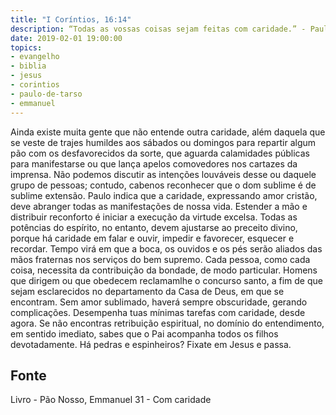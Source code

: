 ```yaml
---
title: "I Coríntios, 16:14"
description: “Todas as vossas coisas sejam feitas com caridade.” - Paulo 
date: 2019-02-01 19:00:00
topics: 
- evangelho
- biblia
- jesus
- corintios
- paulo-de-tarso
- emmanuel
---
```


Ainda existe muita gente que não entende outra caridade, além daquela que
se veste de trajes humildes aos sábados ou domingos para repartir algum pão com os
desfavorecidos da sorte, que aguarda calamidades públicas para manifestar­se ou
que lança apelos comovedores nos cartazes da imprensa.
Não podemos discutir as intenções louváveis desse ou daquele grupo de
pessoas; contudo, cabe­nos reconhecer que o dom sublime é de sublime extensão.
Paulo indica que a caridade, expressando amor cristão, deve abranger todas
as manifestações de nossa vida.
Estender a mão e distribuir reconforto é iniciar a execução da virtude
excelsa. Todas as potências do espírito, no entanto, devem ajustar­se ao preceito
divino, porque há caridade em falar e ouvir, impedir e favorecer, esquecer e
recordar. Tempo virá em que a boca, os ouvidos e os pés serão aliados das mãos
fraternas nos serviços do bem supremo.
Cada pessoa, como cada coisa, necessita da contribuição da bondade, de
modo particular.
Homens que dirigem ou que obedecem reclamam­lhe o concurso santo, a
fim de que sejam esclarecidos no departamento da Casa de Deus, em que se
encontram. Sem amor sublimado, haverá sempre obscuridade, gerando
complicações.
Desempenha tuas mínimas tarefas com caridade, desde agora.
Se não encontras retribuição espiritual, no domínio do entendimento, em
sentido imediato, sabes que o Pai acompanha todos os filhos devotadamente.
Há pedras e espinheiros? Fixa­te em Jesus e passa.




## Fonte
Livro - Pão Nosso, Emmanuel
31 - Com caridade
